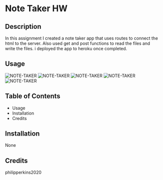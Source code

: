 # Note Taker HW

## Description 

In this assignment I created a note taker app that uses routes to connect the html to the server. Also used get and post functions to read the files and write the files. i deployed the app to heroku once completed.


## Usage

![NOTE-TAKER](assets/images/Screenshot(192).png)
![NOTE-TAKER](assets/images/Screenshot(193).png)
![NOTE-TAKER](assets/images/Screenshot(194).png)
![NOTE-TAKER](assets/images/Screenshot(195).png)
![NOTE-TAKER](assets/images/Screenshot(196).png)



## Table of Contents 

* Usage
* Installation
* Credits


## Installation

None



## Credits

philipperkins2020